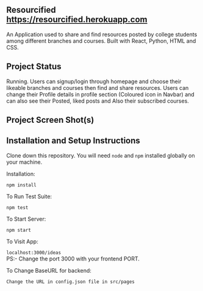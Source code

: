 ## Resourcified  https://resourcified.herokuapp.com

An Application used to share and find resources posted by college students among different branches and courses. Built with React, Python, HTML and CSS.


## Project Status
Running. Users can signup/login through homepage and choose their likeable branches and courses then find and share resources. Users can change their Profile details in profile section (Coloured icon in Navbar) and can also see their Posted, liked posts and Also their subscribed courses. 


## Project Screen Shot(s)



## Installation and Setup Instructions


Clone down this repository. You will need `node` and `npm` installed globally on your machine.  

Installation:

`npm install`  

To Run Test Suite:  

`npm test`  

To Start Server:

`npm start`  

To Visit App:

`localhost:3000/ideas`  
PS:- Change the port 3000 with your frontend PORT.

To Change BaseURL for backend:

`Change the URL in config.json file in src/pages`

